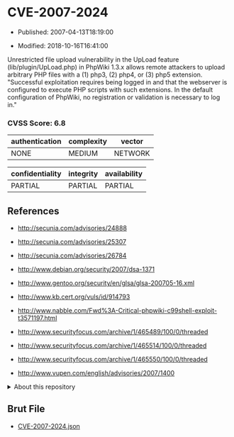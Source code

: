 # CVE-2007-2024

- Published: 2007-04-13T18:19:00

- Modified: 2018-10-16T16:41:00

Unrestricted file upload vulnerability in the UpLoad feature (lib/plugin/UpLoad.php) in PhpWiki 1.3.x allows remote attackers to upload arbitrary PHP files with a (1) php3, (2) php4, or (3) php5 extension. "Successful exploitation requires being logged in and that the webserver is configured to execute PHP scripts with such extensions. In the default configuration of PhpWiki, no registration or validation is necessary to log in."


### CVSS Score: **6.8**

| authentication | complexity | vector |
| --- | --- | --- |
| NONE | MEDIUM | NETWORK |

| confidentiality | integrity | availability |
| --- | --- | --- |
| PARTIAL | PARTIAL | PARTIAL |

## References

* http://secunia.com/advisories/24888

* http://secunia.com/advisories/25307

* http://secunia.com/advisories/26784

* http://www.debian.org/security/2007/dsa-1371

* http://www.gentoo.org/security/en/glsa/glsa-200705-16.xml

* http://www.kb.cert.org/vuls/id/914793

* http://www.nabble.com/Fwd%3A-Critical-phpwiki-c99shell-exploit-t3571197.html

* http://www.securityfocus.com/archive/1/465489/100/0/threaded

* http://www.securityfocus.com/archive/1/465514/100/0/threaded

* http://www.securityfocus.com/archive/1/465550/100/0/threaded

* http://www.vupen.com/english/advisories/2007/1400

<details>
<summary>About this repository</summary> 

  This repository is part of the project [Live Hack CVE](https://github.com/Live-Hack-CVE). Main website can be found [www.live-hack.org](https://www.live-hack.org) 
  
  Made by [Sn0wAlice](https://github.com/Sn0wAlice) for the people that care about security and need to have a feed of the latest CVEs. Hope you enjoy it, don't forget to star the repo and follow me on [Twitter](https://twitter.com/Sn0wAlice) and [Github](https://github.com/Sn0wAlice). And that is my [personnal website](https://www.alice-snow.me/)

  - [Home Page](https://github.com/Live-Hack-CVE)
  - [Framework](https://github.com/Live-Hack-CVE/cve-framework)
  - [CVE database](https://github.com/Live-Hack-CVE/full_database)
  - [Changelog](https://github.com/Live-Hack-CVE/Changelog)
</details>

## Brut File

* [CVE-2007-2024.json](https://raw.githubusercontent.com/Live-Hack-CVE/full_database/main/cves/2007/CVE-2007-2024.json)

